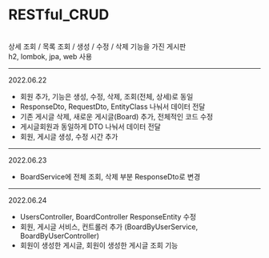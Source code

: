 # RESTful_CRUD
<br>
상세 조회 / 목록 조회 / 생성 / 수정 / 삭제 기능을 가진 게시판
<br>
h2, lombok, jpa, web 사용

---
2022.06.22
<br>
- 회원 추가, 기능은 생성, 수정, 삭제, 조회(전체, 상세)로 동일
- ResponseDto, RequestDto, EntityClass 나눠서 데이터 전달
- 기존 게시글 삭제, 새로운 게시글(Board) 추가, 전체적인 코드 수정
- 게시글회원과 동일하게 DTO 나눠서 데이터 전달
- 회원, 게시글 생성, 수정 시간 추가 
---
2022.06.23
<br>
- BoardService에 전체 조회, 삭제 부분 ResponseDto로 변경
---
2022.06.24
<br>
- UsersController, BoardController ResponseEntity 수정
- 회원, 게시글 서비스, 컨트롤러 추가 (BoardByUserService, BoardByUserController)
- 회원이 생성한 게시글, 회원이 생성한 게시글 조회 기능

